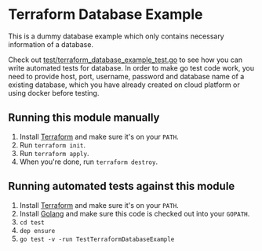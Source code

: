 # Terraform Database Example

This is a dummy database example which only contains necessary information of a database.

Check out [test/terraform_database_example_test.go](/test/terraform_database_example_test.go) to see how you can write automated tests for database. In order to make go test code work, you need to provide host, port, username, password and database name of a existing database, which you have already created on cloud platform or using docker before testing.

## Running this module manually

1. Install [Terraform](https://www.terraform.io/) and make sure it's on your `PATH`.
1. Run `terraform init`.
1. Run `terraform apply`.
1. When you're done, run `terraform destroy`.

## Running automated tests against this module

1. Install [Terraform](https://www.terraform.io/) and make sure it's on your `PATH`.
1. Install [Golang](https://golang.org/) and make sure this code is checked out into your `GOPATH`.
1. `cd test`
1. `dep ensure`
1. `go test -v -run TestTerraformDatabaseExample`